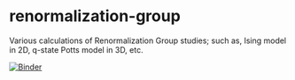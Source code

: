 # renormalization-group
Various calculations of Renormalization Group studies; such as, Ising model in 2D, q-state Potts model in 3D, etc.


[![Binder](https://mybinder.org/badge_logo.svg)](https://mybinder.org/v2/gh/physicuscivilis/renormalization-group/master?filepath=controls.ipynb)
